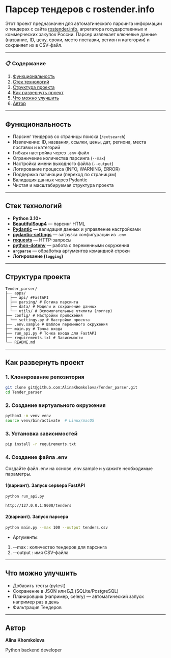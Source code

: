 # Парсер тендеров с rostender.info

Этот проект предназначен для автоматического парсинга информации о тендерах с
сайта [rostender.info](https://rostender.info), агрегатора государственных и коммерческих закупок России. Парсер
извлекает ключевые данные (название, ID, цену, сроки, место поставки, регион и категории) и сохраняет их в CSV-файл.
___

### 📋 Содержание

1. [Функциональность](#функциональность)
2. [Стек технологий](#стек-технологий)
3. [Структура проекта](#структура-проекта)
4. [Как развернуть проект](#как-развернуть-проект)
5. [Что можно улучшить](#что-можно-улучшить)
6. [Автор](#автор)

___

## Функциональность

- Парсинг тендеров со страницы поиска (`/extsearch`)
- Извлечение: ID, названия, ссылки, цены, дат, региона, места поставки и категорий
- Гибкая настройка через `.env`-файл
- Ограничение количества парсинга (`--max`)
- Настройка имени выходного файла (`--output`)
- Логирование процесса (INFO, WARNING, ERROR)
- Поддержка пагинации (переход по страницам)
- Валидация данных через Pydantic
- Чистая и масштабируемая структура проекта

___

## Стек технологий

- **Python 3.10+**
- **[BeautifulSoup4](https://www.crummy.com/software/BeautifulSoup/)** — парсинг HTML
- **[Pydantic](https://docs.pydantic.dev/)** — валидация данных и управление настройками
- **[pydantic-settings](https://docs.pydantic.dev/latest/concepts/pydantic_settings/)** — загрузка конфигурации из
  `.env`
- **[requests](https://docs.python-requests.org/)** — HTTP-запросы
- **[python-dotenv](https://github.com/theskumar/python-dotenv)** — работа с переменными окружения
- **`argparse`** — обработка аргументов командной строки
- **Логирование (`logging`)**

___

## Структура проекта

```bazaar
Tender_parser/
├── apps/
│ ├── api/ #FastAPI
│ ├── parsing/ # Логика парсинга
│ ├── data/ # Модели и сохранение данных
│ └── utils/ # Вспомогательные утилиты (логгер)
├── config/ # Настройки приложения
│ └── settings.py # Настройки проекта
├── .env.sample # Шаблон перемнного окружения
├── main.py # Точка входа
├── run_api.py # Точка входа для FastAPI
├── requirements.txt # Зависимости
└── README.md
```

___

## Как развернуть проект

### 1. Клонирование репозитория

```bash
git clone git@github.com:AlinaKhomkolova/Tender_parser.git
cd Tender_parser
````

### 2. Создание виртуального окружения

```bash
python3 -m venv venv
source venv/bin/activate  # Linux/macOS
```

### 3. Установка зависимостей

```bash
pip install -r requirements.txt
```

### 4. Создание файла .env

Создайте файл .env на основе .env.sample и укажите необходимые параметры.

#### 1(вариант). Запуск сервера FastAPI

```bash
python run_api.py
```

```
http://127.0.0.1:8000/tenders
```

#### 2(вариант). Запуск парсера

```bash
python main.py --max 100 --output tenders.csv
```

- Аргументы:

1. --max : количество тендеров для парсинга
2. --output : имя CSV-файла

___

## Что можно улучшить

- Добавить тесты (pytest)
- Сохранение в JSON или БД (SQLite/PostgreSQL)
- Планировщик (например, celery) — автоматический запуск например раз в день
- Фильтрация Тендеров

___

## Автор

**Alina Khomkolova**

Python backend developer